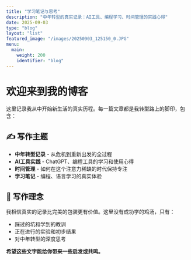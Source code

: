 ```yaml
---
title: "学习笔记与思考"
description: "中年转型的真实记录：AI工具、编程学习、时间管理的实践心得"
date: 2025-09-03
type: "blog"
layout: "list"
featured_image: "/images/20250903_125150_0.JPG"
menu:
  main:
    weight: 200
    identifier: "blog"
---
```


# 欢迎来到我的博客

这里记录我从中开始新生活的真实历程。每一篇文章都是我转型路上的脚印，包含：

## ✍️ 写作主题

- **中年转型记录** - 从危机到重新出发的全过程
- **AI工具实践** - ChatGPT、编程工具的学习和使用心得
- **时间管理** - 如何在这个注意力稀缺的时代保持专注
- **学习笔记** - 编程、语言学习的真实体验

## 🎯 写作理念

我相信真实的记录比完美的包装更有价值。这里没有成功学的鸡汤，只有：
- 踩过的坑和学到的教训
- 正在进行的实验和初步结果
- 对中年转型的深度思考

**希望这些文字能给你带来一些启发或共鸣。**

